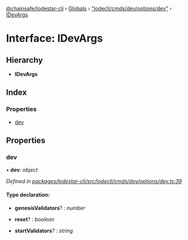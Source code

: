 [@chainsafe/lodestar-cli](../README.md) › [Globals](../globals.md) › ["lodecli/cmds/dev/options/dev"](../modules/_lodecli_cmds_dev_options_dev_.md) › [IDevArgs](_lodecli_cmds_dev_options_dev_.idevargs.md)

# Interface: IDevArgs

## Hierarchy

* **IDevArgs**

## Index

### Properties

* [dev](_lodecli_cmds_dev_options_dev_.idevargs.md#dev)

## Properties

###  dev

• **dev**: *object*

*Defined in [packages/lodestar-cli/src/lodecli/cmds/dev/options/dev.ts:39](https://github.com/ChainSafe/lodestar/blob/1d5598773/packages/lodestar-cli/src/lodecli/cmds/dev/options/dev.ts#L39)*

#### Type declaration:

* **genesisValidators**? : *number*

* **reset**? : *boolean*

* **startValidators**? : *string*
